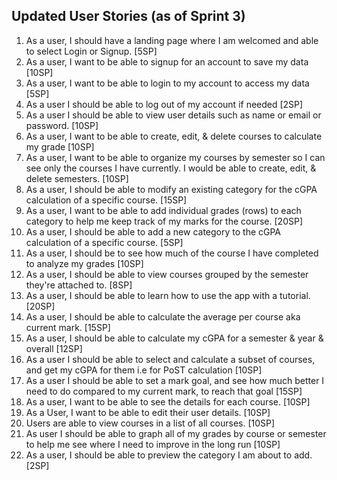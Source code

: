 ## Updated User Stories (as of Sprint 3)
1. As a user, I should have a landing page where I am welcomed and able to select Login or Signup. [5SP]
2. As a user, I want to be able to signup for an account to save my data [10SP]
3. As a user, I want to be able to login to my account to access my data [5SP]
4. As a user I should be able to log out of my account if needed [2SP]
5. As a user I should be able to view user details such as name or email or password. [10SP]
6. As a user, I want to be able to create, edit, & delete courses to calculate my grade [10SP]
7. As a user, I want to be able to organize my courses by semester so I can see only the courses I have currently. I would be able to create, edit, & delete semesters. [10SP]
8. As a user, I should be able to modify an existing category for the cGPA calculation of a specific course. [15SP]
9. As a user, I want to be able to add individual grades (rows) to each category to help me keep track of my marks for the course.  [20SP]
10. As a user, I should be able to add a new category to the cGPA calculation of a specific course. [5SP]
11. As a user, I should be to see how much of the course I have completed to analyze my grades [10SP]
12. As a user, I should be able to view courses grouped by the semester they're attached to. [8SP] 
13. As a user, I should be able to learn how to use the app with a tutorial. [20SP]
14. As a user, I should be able to calculate the average per course aka current mark. [15SP]
15. As a user, I should be able to calculate my cGPA for a semester & year & overall [12SP]
16. As a user I should be able to select and calculate a subset of courses, and get my cGPA for them i.e for PoST calculation [10SP]
17. As a user I should be able to set a mark goal, and see how much better I need to do compared to my current mark, to reach that goal [15SP]
18. As a user, I want to be able to see the details for each course. [10SP]
19. As a User, I want to be able to edit their user details. [10SP]
20. Users are able to view courses in a list of all courses. [10SP]
21. As user I should be able to graph all of my grades by course or semester to help me see where I need to improve in the long run [10SP]
22. As a user, I should be able to preview the category I am about to add. [2SP]